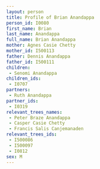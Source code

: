 ```yaml
---
layout: person
title: Profile of Brian Anandappa
person_id: I0080
first_name: Brian
last_name: Anandappa
full_name: Brian Anandappa
mother: Agnes Casie Chetty
mother_id: I500113
father: Dennis Anandappa
father_id: I500111
children:
 - Senomi Anandappa
children_ids:
 - I0707
partners:
 - Ruth Anandappa
partner_ids:
 - I0319
relevant_trees_names:
 - Peter Braze Anandappa
 - Casper Casie Chetty
 - Francis Salis Canjemanaden
relevant_trees_ids:
 - I500086
 - I500097
 - I0812
sex: M
---
```


